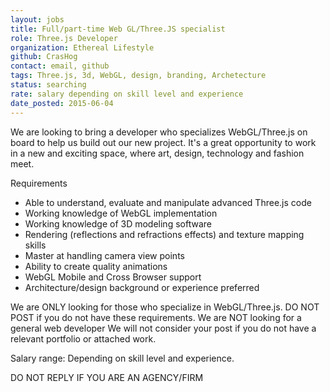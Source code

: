 ```yaml
---
layout: jobs
title: Full/part-time Web GL/Three.JS specialist
role: Three.js Developer
organization: Ethereal Lifestyle
github: CrasHog
contact: email, github
tags: Three.js, 3d, WebGL, design, branding, Archetecture
status: searching
rate: salary depending on skill level and experience
date_posted: 2015-06-04
---
```


We are looking to bring a developer who specializes WebGL/Three.js on board to help us build out our new project. It's a great opportunity to work in a new and exciting space, where art, design, technology and fashion meet.

Requirements
- Able to understand, evaluate and manipulate advanced Three.js code
- Working knowledge of WebGL implementation
- Working knowledge of 3D modeling software
- Rendering (reflections and refractions effects) and texture mapping skills
- Master at handling camera view points
- Ability to create quality animations
- WebGL Mobile and Cross Browser support
- Architecture/design background or experience preferred

We are ONLY looking for those who specialize in WebGL/Three.js.
DO NOT POST if you do not have these requirements.
We are NOT looking for a general web developer
We will not consider your post if you do not have a relevant portfolio or attached work.

Salary range: Depending on skill level and experience.

DO NOT REPLY IF YOU ARE AN AGENCY/FIRM
